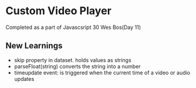 # Custom Video Player
Completed as a part of Javascsript 30 Wes Bos(Day 11)

## New Learnings
- skip property in dataset. holds values as strings
- parseFloat(string) converts the string into a number 
- timeupdate event: is triggered when the current time of a video or audio updates